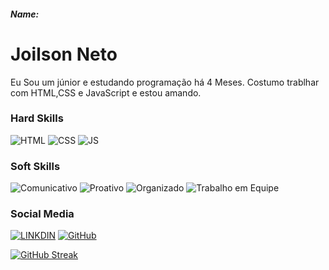 ##### Name:

# Joilson Neto
Eu Sou um júnior e estudando programação há 4 Meses.
Costumo trablhar com HTML,CSS e JavaScript e estou amando.

### Hard Skills
![HTML](https://img.shields.io/badge/HTML-red)
![CSS](https://img.shields.io/badge/CSS-blue)
![JS](https://img.shields.io/badge/JavaScript-yellow)


### Soft Skills
![Comunicativo](https://img.shields.io/badge/Comunicativo-red)
![Proativo](https://img.shields.io/badge/Proativo-blue)
![Organizado](https://img.shields.io/badge/Organizado-red)
![Trabalho em Equipe](https://img.shields.io/badge/Trabalho.em.Equipe-blue)

### Social Media
[![LINKDIN](https://img.shields.io/badge/Linkdin-blue)](https://www.linkedin.com/in/joilson-neto/)
[![GitHub](https://img.shields.io/badge/GitHub-black)](https://github.com/AdemilsonSimiao](https://github.com/JoilsonSampaioN))

[![GitHub Streak](https://streak-stats.demolab.com/?user=JoilsonSampaioN)](https://git.io/streak-stats)